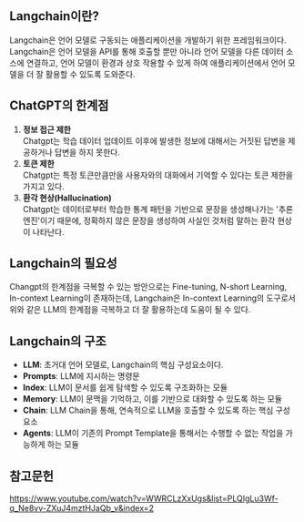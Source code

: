 ## Langchain이란?
Langchain은 언어 모델로 구동되는 애플리케이션을 개발하기 위한 프레임워크이다. </br>Langchain은 언어 모델을 API를 통해 호출할 뿐만 아니라 언어 모델을 다른 데이터 소스에 연결하고, 언어 모델이 환경과 상호 작용할 수 있게 하여 애플리케이션에서 언어 모델을 더 잘 활용할 수 있도록 도와준다. 
 
## ChatGPT의 한계점
1. <strong>정보 접근 제한</strong></br>
Chatgpt는 학습 데이터 업데이트 이후에 발생한 정보에 대해서는 거짓된 답변을 제공하거나 답변을 하지 못한다.
2. <strong>토큰 제한</strong></br>
Chatgpt는 특정 토큰만큼만을 사용자와의 대화에서 기억할 수 있다는 토큰 제한을 가지고 있다.
3. <strong>환각 현상(Hallucination)</strong></br>
Chatgpt는 데이터로부터 학습한 통계 패턴을 기반으로 문장을 생성해나가는 '추론 엔진'이기 때문에, 정확하지 않은 문장을 생성하여 사실인 것처럼 말하는 환각 현상이 나타난다. 

## Langchain의 필요성
Changpt의 한계점을 극복할 수 있는 방안으로는 Fine-tuning, N-short Learning, In-context Learning이 존재하는데, Langchain은 In-context Learning의 도구로서 위와 같은 LLM의 한계점을 극복하고 더 잘 활용하는데 도움이 될 수 있다. 

## Langchain의 구조
- <strong>LLM</strong>: 초거대 언어 모델로, Langchain의 핵심 구성요소이다.
- <strong>Prompts</strong>: LLM에 지시하는 명령문
- <strong>Index</strong>: LLM이 문서를 쉽게 탐색할 수 있도록 구조화하는 모듈
- <strong>Memory</strong>: LLM이 문맥을 기억하고, 이를 기반으로 대화할 수 있도록 하는 모듈
- <strong>Chain</strong>: LLM Chain을 통해, 연속적으로 LLM을 호출할 수 있도록 하는 핵심 구성요소
- <strong>Agents</strong>: LLM이 기존의 Prompt Template을 통해서는 수행할 수 없는 작업을 가능하게 하는 모듈
## 참고문헌
https://www.youtube.com/watch?v=WWRCLzXxUgs&list=PLQIgLu3Wf-q_Ne8vv-ZXuJ4mztHJaQb_v&index=2
